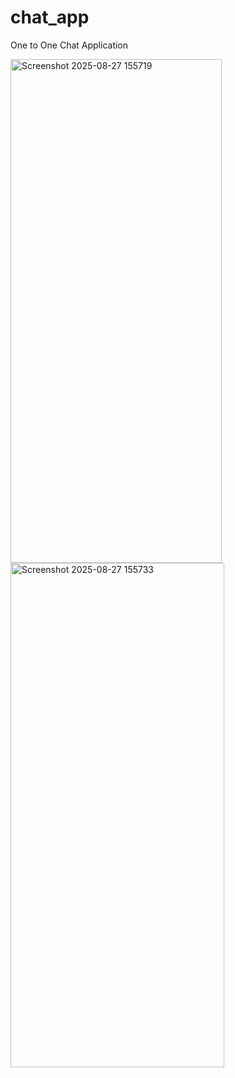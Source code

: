 # chat_app

One to One Chat Application




<img width="338" height="806" alt="Screenshot 2025-08-27 155719" src="https://github.com/user-attachments/assets/7ef1566d-57a6-4fca-98da-6d2e4bbd1ff0" />
<img width="342" height="807" alt="Screenshot 2025-08-27 155733" src="https://github.com/user-attachments/assets/184e500b-908a-42cb-b4cc-69698e5511bb" />
